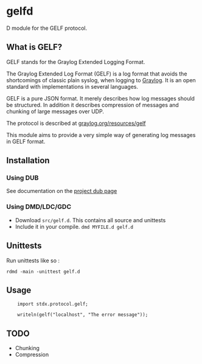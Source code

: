 # gelfd
D module for the GELF protocol.

## What is GELF?
GELF stands for the Graylog Extended Logging Format.

The Graylog Extended Log Format (GELF) is a log format that avoids the shortcomings of classic plain syslog, when logging to [Graylog](graylog.org). It is an open standard with implementations in several languages.

GELF is a pure JSON format. It merely describes how log messages should be structured. In addition it describes compression of messages and chunking of large messages over UDP.

The protocol is described at [graylog.org/resources/gelf](https://www.graylog.org/resources/gelf/)

This module aims to provide a very simple way of generating log messages in GELF format.

## Installation

### Using DUB

See documentation on the [project dub page](http://code.dlang.org/packages/gelfd)

### Using DMD/LDC/GDC

- Download `src/gelf.d`. This contains all source and unittests
- Include it in your compile. `dmd MYFILE.d gelf.d`

## Unittests

Run unittests like so :

````
rdmd -main -unittest gelf.d
````

## Usage

````
	import stdx.protocol.gelf;
	
	writeln(gelf("localhost", "The error message"));

````

## TODO
- Chunking
- Compression

